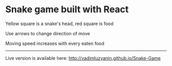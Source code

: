 Snake game built with React
===========================
Yellow square is a snake's head, red square is food

Use arrows to change direction of move

Moving speed increases with every eaten food

---------------------------
Live version is available here: http://vadimluzyanin.github.io/Snake-Game

